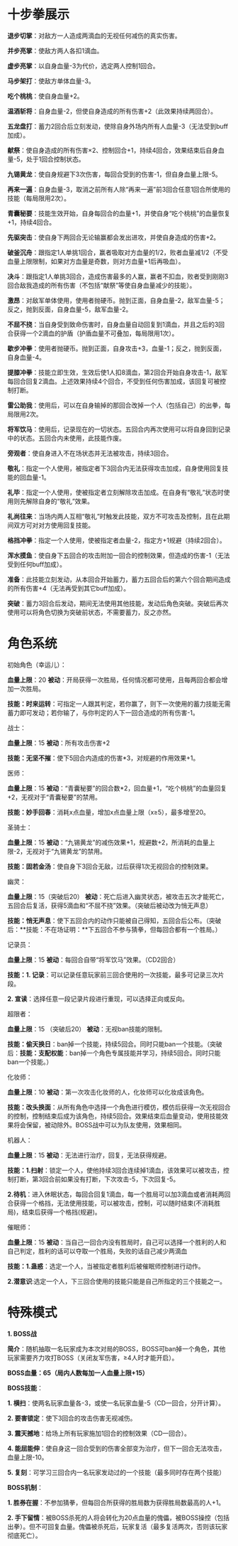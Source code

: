 # 十步拳展示

**退步切掌**：对敌方一人造成两滴血的无视任何减伤的真实伤害。

**并步亮掌**：使敌方两人各扣1滴血。

**虚步亮掌**：以自身血量-3为代价，选定两人控制1回合。

**马步架打**：使敌方单体血量-3。

**吃个桃桃**：使自身血量+2。

**温酒斩将**：自身血量-2，但使自身造成的所有伤害+2（此效果持续两回合）。

**五龙盘打**：蓄力2回合后立刻发动，使除自身外场内所有人血量-3（无法受到buff加成）。

**献祭**：使自身造成的所有伤害×2、控制回合+1，持续4回合，效果结束后自身血量-5，处于1回合控制状态。

**九锡黄龙**：使自身规避下3次伤害，每回合受到的伤害-1，但自身血量上限-5。

**再来一遍**：自身血量-3，取消之前所有人除“再来一遍”前3回合任意1回合所使用的技能（每局限用2次）。

**青囊秘要**：技能生效开始，自身每回合的血量+1，并使自身“吃个桃桃”的血量恢复+1，持续4回合。

**先驱突击**：使自身下两回合无论输赢都会发出进攻，并使自身造成的伤害+2。

**破釜沉舟**：跟指定1人单挑1回合，赢者吸取对方血量的1/2，败者血量减1/2（不受血量上限限制，如果对方血量是奇数，则对方血量+1后再吸血）。

**决斗**：跟指定1人单挑3回合，造成伤害最多的人赢，赢者不扣血，败者受到刚刚3回合敌我造成的所有伤害（不包括“献祭”等使自身血量减少的技能）。

**激昂**：对敌军单体使用，使用者抛硬币。抛到正面，自身血量-2，敌军血量-5；反之，抛到反面，自身血量-5，敌军血量-2。

**不屈不挠**：当自身受到致命伤害时，自身血量自动回复到1滴血，并且之后的3回合获得一个2滴血的护盾（护盾血量不可叠加，每局限用1次）。

**歇步冲拳**：使用者抛硬币。抛到正面，自身攻击+3，血量-1；反之，抛到反面，自身血量-4。

**提膝冲拳**：技能立即生效，生效后使1人扣8滴血，第2回合开始自身攻击-1，敌军每回合回复2滴血。上述效果持续4个回合，不受到任何伤害加成，该回复可被控制打断。

**雷公助我**：使用后，可以在自身输掉的那回合改掉一个人（包括自己）的出拳，每局限用2次。

**将军饮马**：使用后，记录现在的一切状态。五回合内再次使用可以将自身回到记录中的状态。五回合内未使用，此技能作废。

**旁观者**：使自身进入不在场状态并无法被攻击，持续3回合。

**敬礼**：指定一个人使用，被指定者下3回合内无法获得攻击加成，自身使用回复技能的回血量-1。

**礼毕**：指定一个人使用，使被指定者立刻解除攻击加成。在自身有“敬礼”状态时使用则先解除自身的“敬礼”效果。

**礼尚往来**：当场内两人互相“敬礼”时触发此技能，双方不可攻击及控制，且在此期间双方可对对方使用回复技能。

**格挡冲拳**：指定一个人使用，使被指定者血量-2，指定方+1规避（持续2回合）。

**浑水摸鱼**：使自身下五回合的攻击附加一回合的控制效果，但造成的伤害-1（无法受到任何buff加成）。

**准备**：此技能立刻发动，从本回合开始蓄力，蓄力五回合后的第六个回合期间造成的所有伤害+4（无法再受到其它buff加成）。

**突破**：蓄力3回合后发动，期间无法使用其他技能，发动后角色突破。突破后再次使用可以将角色切换为突破前状态，不需要蓄力，反之亦然。

# 角色系统

初始角色（幸运儿）：

**血量上限**：20 **被动**：开局获得一次胜局，任何情况都可使用，且每两回合都会增加一次胜局。

**技能：时来运转**：可指定一人跟其判定，若你赢了，则下一次使用的蓄力技能无需蓄力即可发动；若你输了，与你判定的人下一回合造成的所有伤害-1。

战士：

**血量上限**：15 **被动**：所有攻击伤害+2

**技能：无坚不摧**：使下5回合内造成的伤害\*3，对规避的作用效果+1。

医师：

**血量上限**：15 **被动**：“青囊秘要”的回合数\*2，回血量+1，“吃个桃桃”的血量回复+2，无视对于“青囊秘要”的禁用。

**技能：妙手回春**：消耗x点血量，增加x点血量上限（x≥5），最多增至20。

圣骑士：

**血量上限**：15 **被动**：“九锡黄龙”的减伤效果+1，规避数+2，所消耗的血量上限-2，无视对于“九锡黄龙”的禁用。

**技能：固若金汤**：使自身下3回合无敌，过后获得1次无视回合的控制效果。

幽灵：

**血量上限**：15（突破后20） **被动**：死亡后进入幽灵状态，被攻击五次才能死亡，五回合后复活，获得5滴血和“不屈不挠”效果。（突破后被动改为悄无声息）

**技能：悄无声息**：使下五回合内的动作只能被自己得知，五回合后公布。（突破后：**技能：不在场证明：**下五回合不参与猜拳，但每回合都有一个胜局。）

记录员：

**血量上限**：15 **被动**：每回合自带“将军饮马”效果。（CD2回合）

**技能：1. 记录**：可以记录任意玩家前三回合使用的一次技能，最多可记录三次片段。

**2. 宣读**：选择任意一段记录片段进行重现，可以选择正向或反向。

超限者：

**血量上限**：15 （突破后20） **被动**：无视ban技能的限制。

**技能：偷天换日**：ban掉一个技能，持续5回合。同时只能ban一个技能。（突破后：**技能：支配权能**：ban掉一个角色专属技能并学习，持续5回合。同时只能ban一个技能。）

化妆师：

**血量上限**：10 **被动**：第一次攻击化妆师的人，化妆师可以化妆成该角色。

**技能：改头换面**：从所有角色中选择一个角色进行模仿，模仿后获得一次无视回合的控制，控制结束后成为该角色，持续5回合。效果结束后血量变动，使用技能效果将会保留，被动除外。BOSS战中可以为队友使用，效果相同。

机器人：

**血量上限**：15 **被动**：无法进行治疗，回复，无法获得规避。

**技能：1.扫射**：锁定一个人，使他持续3回合连续掉1滴血，该效果可以被攻击，控制打断，第3回合前如果没有打断，下次攻击-5，下次回复-5。

**2.待机**：进入休眠状态，每回合回复1滴血，每一个胜局可以加3滴血或者消耗两回合获得一个格挡，无法使用技能，可以被攻击，控制，可以随时结束(不消耗胜局)，结束后获得一个格挡(规避)。

催眠师：

**血量上限**：15 **被动**：当自己一回合内没有胜局时，自己可以选择一个胜利的人和自己判定，胜利的话可以夺取一个胜局，失败的话自己减少两滴血

**技能：1.蛊惑**：选定一个人，当被指定者胜利后被催眠师控制进行动作。  

**2.潜意识**:选定一个人，下三回合使用的技能只能是自己所指定的三个技能之一。

# 特殊模式

**1. BOSS战**

**简介**：随机抽取一名玩家成为本次对局的BOSS，BOSS可ban掉一个角色，其他玩家需要齐力攻打BOSS（关闭友军伤害，≥4人时才能开启）。

**BOSS血量：65（局内人数每加一人血量上限+15）**

**BOSS技能**：

**1. 横扫**：使两名玩家血量各-3，或使一名玩家血量-5（CD一回合，分开计算）。

**2. 要害锁定**：使下3回合的攻击伤害无视减伤。

**3. 震天撼地**：给场上所有玩家施加1回合的控制效果（CD一回合）。

**4. 能屈能伸**：使自身这一回合受到的伤害全部变为治疗，但下一回合无法攻击，血量上限-10。

**5. 复刻**：可学习三回合内一名玩家发动过的一个技能（最多同时存在两个技能）

**BOSS机制**：

**1. 胜券在握**：不参加猜拳，但每回合所获得的胜局数为获得胜局数最高的人+1。

**2. 手下留情**：被BOSS杀死的人将会转化为20点血量的傀儡，被BOSS操控（包括出拳）。但不可回复血量。傀儡被杀死后，玩家复活（最多复活两次，否则该玩家彻底死亡）。
